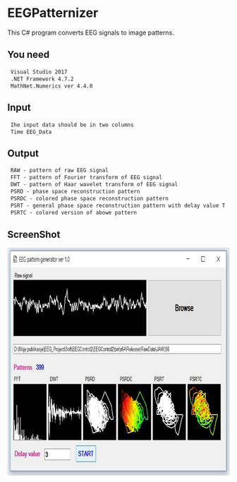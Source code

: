 # EEGPatternizer
This C# program converts EEG signals to image patterns. 

## You need
```
 Visual Studio 2017
 .NET Framework 4.7.2 
 MathNet.Numerics ver 4.4.0 
```

## Input
```
 Ihe input data should be in two columns
 Time EEG_Data
```

## Output
```
 RAW - pattern of raw EEG signal
 FFT - pattern of Fourier transform of EEG signal
 DWT - pattern of Haar wavelet transform of EEG signal
 PSRD - phase space reconstruction pattern
 PSRDC - colored phase space reconstruction pattern
 PSRT - general phase space reconstruction pattern with delay value T
 PSRTC - colored version of abowe pattern
```
## ScreenShot
<div align="center">
    <img src="https://github.com/alex386/EEGPatternizer/blob/master/EEGPatternizer.jpg" width="855" height="517">
 </div>

